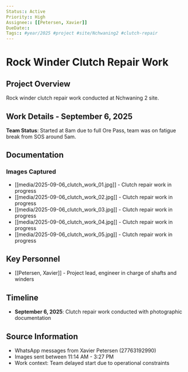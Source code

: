 ```yaml
---
Status:: Active
Priority:: High
Assignee:: [[Petersen, Xavier]]
DueDate:: 
Tags:: #year/2025 #project #site/Nchwaning2 #clutch-repair
---
```


# Rock Winder Clutch Repair Work

## Project Overview
Rock winder clutch repair work conducted at Nchwaning 2 site.

## Work Details - September 6, 2025
**Team Status**: Started at 8am due to full Ore Pass, team was on fatigue break from SOS around 5am.

## Documentation
### Images Captured
- [[media/2025-09-06_clutch_work_01.jpg]] - Clutch repair work in progress
- [[media/2025-09-06_clutch_work_02.jpg]] - Clutch repair work in progress  
- [[media/2025-09-06_clutch_work_03.jpg]] - Clutch repair work in progress
- [[media/2025-09-06_clutch_work_04.jpg]] - Clutch repair work in progress
- [[media/2025-09-06_clutch_work_05.jpg]] - Clutch repair work in progress

## Key Personnel
- [[Petersen, Xavier]] - Project lead, engineer in charge of shafts and winders

## Timeline
- **September 6, 2025**: Clutch repair work conducted with photographic documentation

## Source Information
- WhatsApp messages from Xavier Petersen (27763192990)
- Images sent between 11:14 AM - 3:27 PM
- Work context: Team delayed start due to operational constraints